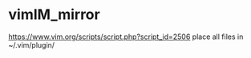 # vimIM_mirror
https://www.vim.org/scripts/script.php?script_id=2506
place all files in ~/.vim/plugin/
